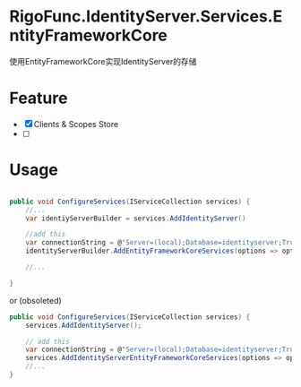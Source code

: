 ﻿# RigoFunc.IdentityServer.Services.EntityFrameworkCore
使用EntityFrameworkCore实现IdentityServer的存储

# Feature
- [x] Clients & Scopes Store
- [ ] 

# Usage
```csharp

public void ConfigureServices(IServiceCollection services) {
    //...
    var identiyServerBuilder = services.AddIdentityServer()

    //add this
    var connectionString = @"Server=(local);Database=identityserver;Trusted_Connection=True;";
    identityServerBuilder.AddEntityFrameworkCoreServices(options => options.UseSqlServer(connectionString));

    //...

}
```

or (obsoleted)
```csharp
public void ConfigureServices(IServiceCollection services) {
    services.AddIdentityServer();

    // add this
    var connectionString = @"Server=(local);Database=identityserver;Trusted_Connection=True;";
    services.AddIdentityServerEntityFrameworkCoreServices(options => options.UseSqlServer(connectionString));
    //...
}
```
